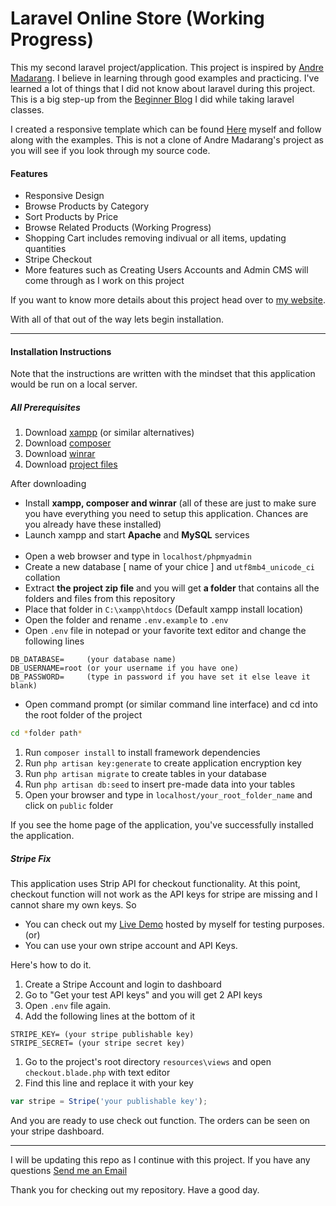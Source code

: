 # Laravel Online Store (Working Progress)

This my second laravel project/application. This project is inspired by [Andre Madarang](https://www.youtube.com/channel/UCtb40EQj2inp8zuaQlLx3iQ "Youtube Channel"). I believe in learning through good examples and practicing. I've learned a lot of things that I did not know about laravel during this project. This is a big step-up from the [Beginner Blog](https://github.com/htet-shine/beginner_laravel_blog) I did while taking laravel classes.

I created a responsive template which can be found [Here](https://github.com/htet-shine/ictcentral_template) myself and follow along with the examples. This is not a clone of Andre Madarang's project as you will see if you look through my source code.

#### Features
* Responsive Design
* Browse Products by Category
* Sort Products by Price
* Browse Related Products (Working Progress)
* Shopping Cart includes removing indivual or all items, updating quantities
* Stripe Checkout
* More features such as Creating Users Accounts and Admin CMS will come through as I work on this project

If you want to know more details about this project head over to [my website](https://htetshineaung.com).

With all of that out of the way lets begin installation.

---

#### Installation Instructions

Note that the instructions are written with the mindset that this application would be run on a local server.

##### All Prerequisites

1. Download [xampp](https://www.apachefriends.org/download.html) (or similar alternatives)
1. Download [composer](https://getcomposer.org/download/)
1. Download [winrar](https://www.win-rar.com/start.html?&L=0)
1. Download [project files](https://github.com/htet-shine/ictcentral_laravel/archive/master.zip)

After downloading

* Install **xampp, composer and winrar** (all of these are just to make sure you have everything you need to setup this application. Chances are you already have these installed)
* Launch xampp and start **Apache** and **MySQL** services
<br><br>
* Open a web browser and type in `localhost/phpmyadmin`
* Create a new database [ name of your chice ] and `utf8mb4_unicode_ci` collation
* Extract __the project zip file__ and you will get **a folder** that contains all the folders and files from this repository
* Place that folder in `C:\xampp\htdocs` (Default xampp install location)
* Open the folder and rename `.env.example` to `.env`
* Open `.env` file in notepad or your favorite text editor and change the following lines
```
DB_DATABASE=     (your database name)
DB_USERNAME=root (or your username if you have one)
DB_PASSWORD=     (type in password if you have set it else leave it blank)
```
* Open command prompt (or similar command line interface) and cd into the root folder of the project
```bash
cd *folder path*
```

1. Run `composer install` to install framework dependencies
1. Run `php artisan key:generate` to create application encryption key
1. Run `php artisan migrate` to create tables in your database
1. Run `php artisan db:seed` to insert pre-made data into your tables
1. Open your browser and type in `localhost/your_root_folder_name` and click on `public` folder

If you see the home page of the application, you've successfully installed the application.

##### Stripe Fix

This application uses Strip API for checkout functionality. At this point, checkout function will not work as the API keys for stripe are  missing and I cannot share my own keys. So

* You can check out my [Live Demo](https://ictcentral.htetshineaung.com) hosted by myself for testing purposes. (or)
* You can use your own stripe account and API Keys.

Here's how to do it.

1. Create a Stripe Account and login to dashboard
1. Go to "Get your test API keys" and you will get 2 API keys
1. Open `.env` file again.
1. Add the following lines at the bottom of it
```
STRIPE_KEY= (your stripe publishable key)
STRIPE_SECRET= (your stripe secret key)
```

1. Go to the project's root directory `resources\views` and open `checkout.blade.php` with text editor
1. Find this line and replace it with your key
```javascript
var stripe = Stripe('your publishable key');
```

And you are ready to use check out function. The orders can be seen on your stripe dashboard.

---

I will be updating this repo as I continue with this project. If you have any questions [Send me an Email](mailto:htetshineaung.business@gmail.com)

Thank you for checking out my repository. Have a good day.



